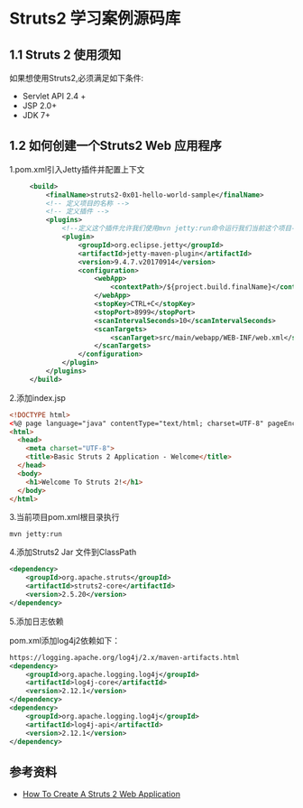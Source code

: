 # Struts2 学习案例源码库
## 1.1 Struts 2 使用须知
如果想使用Struts2,必须满足如下条件:
- Servlet API 2.4 +
- JSP 2.0+
- JDK 7+
## 1.2 如何创建一个Struts2 Web 应用程序
1.pom.xml引入Jetty插件并配置上下文
```xml 
     <build>
         <finalName>struts2-0x01-hello-world-sample</finalName>
         <!-- 定义项目的名称 -->
         <!-- 定义插件 -->
         <plugins>
             <!--定义这个插件允许我们使用mvn jetty:run命令运行我们当前这个项目-->
             <plugin>
                 <groupId>org.eclipse.jetty</groupId>
                 <artifactId>jetty-maven-plugin</artifactId>
                 <version>9.4.7.v20170914</version>
                 <configuration>
                     <webApp>
                         <contextPath>/${project.build.finalName}</contextPath>
                     </webApp>
                     <stopKey>CTRL+C</stopKey>
                     <stopPort>8999</stopPort>
                     <scanIntervalSeconds>10</scanIntervalSeconds>
                     <scanTargets>
                         <scanTarget>src/main/webapp/WEB-INF/web.xml</scanTarget>
                     </scanTargets>
                 </configuration>
             </plugin>
         </plugins>
     </build>
```
2.添加index.jsp
```html
<!DOCTYPE html>
<%@ page language="java" contentType="text/html; charset=UTF-8" pageEncoding="UTF-8" %>
<html>
  <head>
    <meta charset="UTF-8">
    <title>Basic Struts 2 Application - Welcome</title>
  </head>
  <body>
    <h1>Welcome To Struts 2!</h1>
  </body>
</html>
```
3.当前项目pom.xml根目录执行
```
mvn jetty:run
```
4.添加Struts2 Jar 文件到ClassPath
```xml
<dependency>
    <groupId>org.apache.struts</groupId>
    <artifactId>struts2-core</artifactId>
    <version>2.5.20</version>
</dependency>
```
5.添加日志依赖

pom.xml添加log4j2依赖如下：
```xml
https://logging.apache.org/log4j/2.x/maven-artifacts.html
<dependency>
    <groupId>org.apache.logging.log4j</groupId>
    <artifactId>log4j-core</artifactId>
    <version>2.12.1</version>
</dependency>
<dependency>
    <groupId>org.apache.logging.log4j</groupId>
    <artifactId>log4j-api</artifactId>
    <version>2.12.1</version>
</dependency>
```

## 参考资料
- [How To Create A Struts 2 Web Application](https://struts.apache.org/getting-started/how-to-create-a-struts2-web-application.html)
